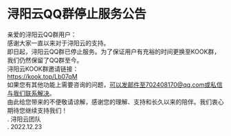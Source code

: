 # 浔阳云QQ群停止服务公告
亲爱的浔阳云QQ群用户：  
  感谢大家一直以来对于浔阳云的支持。  
  即日起，浔阳云QQ群已停止服务。为了保证用户有充裕的时间更换至KOOK群，我们仍然保留了QQ群至今。  
  浔阳云KOOK群邀请链接：   
  https://kook.top/Lb07qM  
  如果您有其他功能上需要咨询的问题，可以发邮件至702408170@qq.com或私信与我们联系解决。  
  由此给您带来的不便敬请谅解，感谢您的理解、支持和长久以来的陪伴。我们衷心期待您继续支持我们！  
.                                                                            浔阳云团队  
.                                                                            2022.12.23  
